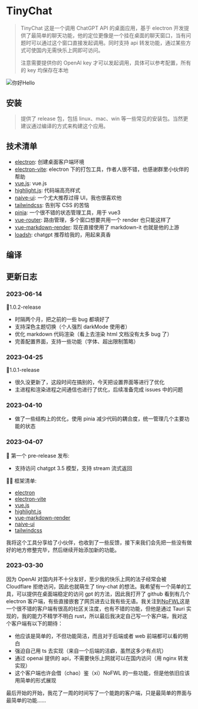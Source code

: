 # TinyChat

> TinyChat 这是一个调用 ChatGPT API 的桌面应用，基于 electron 开发提供了最简单的聊天功能，他的定位更像是一个挂在桌面的聊天窗口，当有问题时可以通过这个窗口直接发起调用。同时支持 api 转发功能，通过某些方式可使国内无需快乐上网即可访问。
>
> 注意需要提供你的 OpenAI key 才可以发起调用，具体可以参考配置，所有的 key 均保存在本地

![你好Hello](https://img.jaken.top/image/你好.gif)

## 安装

> 提供了 release 包，包括 linux、mac、win 等一些常见的安装包。当然更建议通过编译的方式来构建这个应用。

## 技术清单

- [electron](https://www.electronjs.org/): 创建桌面客户端环境
- [electron-vite](https://cn-evite.netlify.app/): electron 下的打包工具，作者人很不错，也感谢群里小伙伴的帮助
- [vue.js](https://cn.vuejs.org/): vue.js
- [highlight.js](https://highlightjs.org/): 代码端高亮样式
- [naive-ui](https://www.naiveui.com/zh-CN/): 一个尤大推荐过得 UI，我也很喜欢他
- [tailwindcss](https://www.tailwindcss.cn/): 告别写 CSS 的苦恼
- [pinia](https://pinia.vuejs.org/): 一个很不错的状态管理工具，用于 vue3
- [vue-router](https://router.vuejs.org/): 路由管理，多个窗口想要共用一个 render 也只能这样了
- [vue-markdown-render](https://www.npmjs.com/package/vue-markdown-render): 现在直接使用了 markdown-it 也就是他的上游
- [loadsh](https://lodash.com/docs/): chatgpt 推荐给我的，用起来真香

## 编译

<!-- todo 未完成 -->

## 更新日志

### 2023-06-14

🎉1.0.2-release

- 时隔两个月，把之前的一些 bug 都填好了
- 支持深色主题切换（个人强烈 darkMode 使用者）
- 优化 markdown 代码渲染（看上去渲染 html 文档没有太多 bug 了）
- 完善配置界面，支持一些功能（字体、超出限制策略）

### 2023-04-25

🎉1.0.1-release

- 很久没更新了，这段时间在搞别的，今天把设置界面等进行了优化
- 主进程和渲染进程之间通信也进行了优化，后续准备完成 issues 中的问题

### 2023-04-10

- 做了一些结构上的优化，使用 pinia 减少代码的耦合度，统一管理几个主要功能的状态

### 2023-04-07

🎉 第一个 pre-release 发布:

- 支持访问 chatgpt 3.5 模型，支持 stream 流式返回

:technologist: 框架清单:

- [electron](https://www.electronjs.org/)
- [electron-vite](https://cn-evite.netlify.app/)
- [vue.js](https://cn.vuejs.org/)
- [highlight.js](https://highlightjs.org/)
- [vue-markdown-render](https://www.npmjs.com/package/vue-markdown-render)
- [naive-ui](https://www.naiveui.com/zh-CN/)
- [tailwindcss](https://www.tailwindcss.cn/)

我将这个工具分享给了小伙伴，也收到了一些反馈，接下来我们会先把一些没有做好的地方修整完毕，然后继续开始添加新的功能。

### 2023-03-30

因为 OpenAI 对国内并不十分友好，至少我的快乐上网的法子经常会被 Cloudflare 拒绝访问，因此也就萌生了 tiny-chat 的想法。我希望有一个简单的工具，可以提供在桌面端稳定的访问 gpt 的方法，因此我打开了 github 看到有几个 electron 客户端，有些直接嵌套了网页进去让我有些无语。我关注到[NoFWL](https://github.com/lencx/nofwl)这是一个很不错的客户端有很高的社区关注度，也有不错的功能，但他是通过 Tauri 实现的，我的能力不精学不明白 rust，所以最后我决定自己写一个客户端，我对这个客户端有以下的期待：

- 他应该是简单的，不但功能简洁，而且对于后端或者 web 前端都可以看的明白
- 强迫自己用 ts 去实现（来自一个后端的洁癖，虽然这多少有点坑）
- 通过 openai 提供的 api，不需要快乐上网就可以在国内访问（用 nginx 转发实现）
- 这个客户端也许会借（chao）鉴（xi）NoFWL 的一些功能，但是他依旧应该用简单的形式展现

最后开始的开始，我花了一周的时间写了一个能跑的客户端，只是最简单的界面与最简单的功能……
